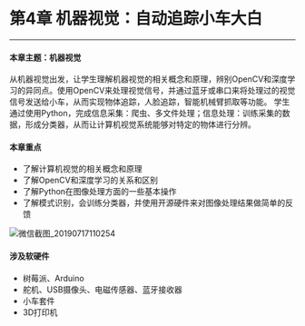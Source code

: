# 第4章 机器视觉：自动追踪小车大白

---

#### 本章主题：机器视觉

从机器视觉出发，让学生理解机器视觉的相关概念和原理，辨别OpenCV和深度学习的异同点。使用OpenCV来处理视觉信号，并通过蓝牙或串口来将处理过的视觉信号发送给小车，从而实现物体追踪，人脸追踪，智能机械臂抓取等功能。
学生通过使用Python，完成信息采集：爬虫、多文件处理；信息处理：训练采集的数据，形成分类器，从而让计算机视觉系统能够对特定的物体进行分辨。

#### 本章重点

- 了解计算机视觉的相关概念和原理
- 了解OpenCV和深度学习的关系和区别
- 了解Python在图像处理方面的一些基本操作
- 了解模式识别，会训练分类器，并使用开源硬件来对图像处理结果做简单的反馈

![微信截图_20190717110254](https://md.hass.live/%E5%BE%AE%E4%BF%A1%E5%9B%BE%E7%89%87_20190717110952.jpg)

#### 涉及软硬件

- 树莓派、Arduino
- 舵机、USB摄像头、电磁传感器、蓝牙接收器
- 小车套件
- 3D打印机
